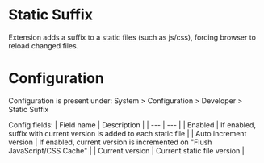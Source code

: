 # Static Suffix
Extension adds a suffix to a static files (such as js/css), forcing browser to reload changed files.

# Configuration

Configuration is present under:
System > Configuration > Developer > Static Suffix

Config fields:
| Field name | Description |
| --- | --- |
| Enabled | If enabled, suffix with current version is added to each static file |
| Auto increment version | If enabled, current version is incremented on "Flush JavaScript/CSS Cache" |
| Current version | Current static file version |
